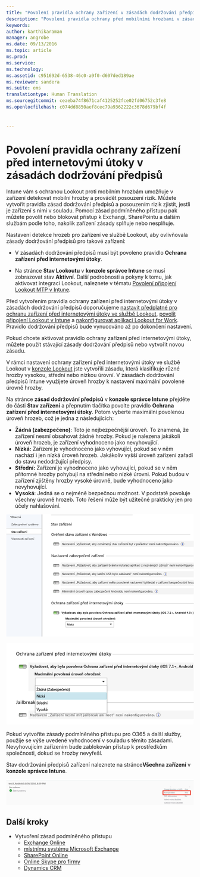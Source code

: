 ```yaml
---
title: "Povolení pravidla ochrany zařízení v zásadách dodržování předpisů | Microsoft Intune"
description: "Povolení pravidla ochrany před mobilními hrozbami v zásadách dodržování předpisů zařízení."
keywords: 
author: karthikaraman
manager: angrobe
ms.date: 09/13/2016
ms.topic: article
ms.prod: 
ms.service: 
ms.technology: 
ms.assetid: c951692d-6538-46c0-a9f0-d607ded189ae
ms.reviewer: sandera
ms.suite: ems
translationtype: Human Translation
ms.sourcegitcommit: ceaeba74f8671caf4125252fce02fd06752c3fe8
ms.openlocfilehash: c074dd8850aef8cec79a9362222c3678d679bf4f


---
```


# Povolení pravidla ochrany zařízení před internetovými útoky v zásadách dodržování předpisů
Intune vám s ochranou Lookout proti mobilním hrozbám umožňuje v zařízení detekovat mobilní hrozby a provádět posouzení rizik. Můžete vytvořit pravidla zásad dodržování předpisů a posouzením rizik zjistit, jestli je zařízení s nimi v souladu. Pomocí zásad podmíněného přístupu pak můžete povolit nebo blokovat přístup k Exchangi, SharePointu a dalším službám podle toho, nakolik zařízení zásady splňuje nebo nesplňuje.

Nastavení detekce hrozeb pro zařízení ve službě Lookout, aby ovlivňovala zásady dodržování předpisů pro takové zařízení:

* V zásadách dodržování předpisů musí být povoleno pravidlo **Ochrana zařízení před internetovými útoky**.

* Na stránce **Stav Lookoutu** v **konzole správce Intune** se musí zobrazovat stav **Aktivní**. Další podrobnosti a pokyny k tomu, jak aktivovat integraci Lookout, naleznete v tématu [Povolení připojení Lookout MTP v Intune](enable-lookout-mtp-connection-in-intune.md).


Před vytvořením pravidla ochrany zařízení před internetovými útoky v zásadách dodržování předpisů doporučujeme [nastavit předplatné pro ochranu zařízení před internetovými útoky ve službě Lookout](set-up-your-subscription-with-lookout-mtp.md), [povolit připojení Lookout v Intune](enable-lookout-mtp-connection-in-intune.md) a [nakonfigurovat aplikaci Lookout for Work](configure-and-deploy-lookout-for-work-apps.md). Pravidlo dodržování předpisů bude vynucováno až po dokončení nastavení.

Pokud chcete aktivovat pravidlo ochrany zařízení před internetovými útoky, můžete použít stávající zásady dodržování předpisů nebo vytvořit novou zásadu.

V rámci nastavení ochrany zařízení před internetovými útoky ve službě Lookout v [konzole Lookout](https://aad.lookout.com) jste vytvořili zásadu, která klasifikuje různé hrozby vysokou, střední nebo nízkou úrovní. V zásadách dodržování předpisů Intune využijete úroveň hrozby k nastavení maximální povolené úrovně hrozby.

Na stránce **zásad dodržování předpisů** v **konzole správce Intune** přejděte do části **Stav zařízení** a přepnutím tlačítka povolte pravidlo **Ochrana zařízení před internetovými útoky**. Potom vyberte maximální povolenou úroveň hrozeb, což je jedna z následujících:
* **Žádná (zabezpečeno)**: Toto je nejbezpečnější úroveň.  To znamená, že zařízení nesmí obsahovat žádné hrozby.  Pokud je nalezena jakákoli úroveň hrozeb, je zařízení vyhodnoceno jako nevyhovující.  
* **Nízká:** Zařízení je vyhodnoceno jako vyhovující, pokud se v něm nachází i jen nízká úroveň hrozeb. Jakákoliv vyšší úroveň zařízení zařadí do stavu nedodržující předpisy.
* **Střední:** Zařízení je vyhodnoceno jako vyhovující, pokud se v něm přítomné hrozby pohybují na střední nebo nízké úrovni. Pokud budou v zařízení zjištěny hrozby vysoké úrovně, bude vyhodnoceno jako nevyhovující.
* **Vysoká**: Jedná se o nejméně bezpečnou možnost. V podstatě povoluje všechny úrovně hrozeb. Toto řešení může být užitečné prakticky jen pro účely nahlašování.

![snímek obrazovky zobrazující nastavení pravidla ochrany zařízení před hrozbami ](../media/mtp/mtp-compliance-policy-rule.png)

![snímek obrazovky zobrazující možnost úrovně hrozeb pro nastavení pravidla ochrany zařízení před internetovými útoky](../media/mtp/mtp-compliance-policy-setting.png)

Pokud vytvoříte zásady podmíněného přístupu pro O365 a další služby, použije se výše uvedené vyhodnocení v souladu s těmito zásadami. Nevyhovujícím zařízením bude zablokován přístup k prostředkům společnosti, dokud se hrozby nevyřeší.

Stav dodržování předpisů zařízení naleznete na stránce**Všechna zařízení** v **konzole správce Intune**.

![snímek stránky zařízení v konzole pro správu Intune zobrazující stav dodržování předpisů zařízení](../media/mtp/mtp-device-status-intune-console.png)

## Další kroky
* Vytvoření zásad podmíněného přístupu
  * [Exchange Online](restrict-access-to-exchange-online-with-microsoft-intune.md)
  * [místnímu systému Microsoft Exchange](restrict-access-to-exchange-onpremises-with-microsoft-intune.md)
  * [SharePoint Online](restrict-access-to-sharepoint-online-with-microsoft-intune.md)
  * [Online Skype pro firmy](restrict-access-to-skype-for-business-online-with-microsoft-intune,md)
  * [Dynamics CRM](restrict-access-to-dynamics-crm-online-with-microsoft-intune.md)



<!--HONumber=Sep16_HO4-->


